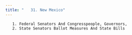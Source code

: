 ```yaml
---
title: "   31. New Mexico"
---
```



       1. Federal Senators And Congresspeople, Governors,
       2. State Senators Ballot Measures And State Bills
